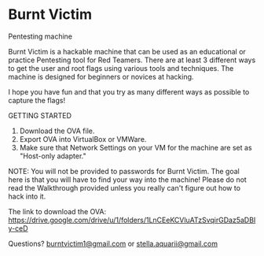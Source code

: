 # Burnt Victim
Pentesting machine

Burnt Victim is a hackable machine that can be used as an educational or practice Pentesting tool for Red Teamers. There are at least 3 different ways to get the user and root flags using various tools and techniques. The machine is designed for beginners or novices at hacking. 

I hope you have fun and that you try as many different ways as possible to capture the flags! 

GETTING STARTED

1. Download the OVA file.
2. Export OVA into VirtualBox or VMWare.
3. Make sure that Network Settings on your VM for the machine are set as "Host-only adapter."

NOTE: You will not be provided to passwords for Burnt Victim. The goal here is that you will have to find your way into the machine! Please do not read the Walkthrough provided unless you really can't figure out how to hack into it. 

The link to download the OVA: https://drive.google.com/drive/u/1/folders/1LnCEeKCVluATzSvqirGDaz5aDBIy-ceD

Questions? burntvictim1@gmail.com or stella.aquarii@gmail.com
